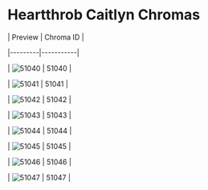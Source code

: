 # Heartthrob Caitlyn Chromas


| Preview | Chroma ID |

|---------|-----------|

| ![51040](https://raw.communitydragon.org/latest/plugins/rcp-be-lol-game-data/global/default/v1/champion-chroma-images/51/51040.png) | 51040 |

| ![51041](https://raw.communitydragon.org/latest/plugins/rcp-be-lol-game-data/global/default/v1/champion-chroma-images/51/51041.png) | 51041 |

| ![51042](https://raw.communitydragon.org/latest/plugins/rcp-be-lol-game-data/global/default/v1/champion-chroma-images/51/51042.png) | 51042 |

| ![51043](https://raw.communitydragon.org/latest/plugins/rcp-be-lol-game-data/global/default/v1/champion-chroma-images/51/51043.png) | 51043 |

| ![51044](https://raw.communitydragon.org/latest/plugins/rcp-be-lol-game-data/global/default/v1/champion-chroma-images/51/51044.png) | 51044 |

| ![51045](https://raw.communitydragon.org/latest/plugins/rcp-be-lol-game-data/global/default/v1/champion-chroma-images/51/51045.png) | 51045 |

| ![51046](https://raw.communitydragon.org/latest/plugins/rcp-be-lol-game-data/global/default/v1/champion-chroma-images/51/51046.png) | 51046 |

| ![51047](https://raw.communitydragon.org/latest/plugins/rcp-be-lol-game-data/global/default/v1/champion-chroma-images/51/51047.png) | 51047 |